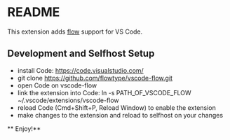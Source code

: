 # README

This extension adds [flow](http://flowtype.org) support for VS Code.

## Development and Selfhost Setup

* install Code: https://code.visualstudio.com/
* git clone https://github.com/flowtype/vscode-flow.git
* open Code on vscode-flow
* link the extension into Code: ln -s PATH_OF_VSCODE_FLOW ~/.vscode/extensions/vscode-flow
* reload Code (Cmd+Shift+P, Reload Window) to enable the extension
* make changes to the extension and reload to selfhost on your changes

** Enjoy!**